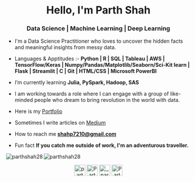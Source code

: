 <h1 align="center">Hello, I'm Parth Shah</h1>
<h3 align="center">Data Science | Machine Learning | Deep Learning</h3>

- I'm a Data Science Practitioner who loves to uncover the hidden facts and meaningful insights from messy data.

- Languages & Apptitudes :- **Python | R | SQL | Tableau | AWS | TensorFlow/Keras | Numpy/Pandas/Matplotlib/Seaborn/Sci-Kit learn | Flask | Streamlit | C | Git | HTML/CSS | Microsoft PowerBI**

- I’m currently learning **Julia, PySpark, Hadoop, SAS**

- I am working towards a role where I can engage with a group of like-minded people who dream to bring revolution in the world with data.

-  Here is my [Portfolio](https://parth-shah-1.jimdosite.com/)

- Sometimes I write articles on [Medium](https://medium.com/@shahp7210)

- How to reach me **shahp7210@gmail.com** 

- Fun fact **If you catch me outside of work, I'm an adventurous traveller.**



<img align="left" src="https://github-readme-stats.vercel.app/api/top-langs/?username=parthshah28&layout=compact&hide=html&theme=radical" alt="parthshah28" />

<img align="center" src="https://github-readme-stats.vercel.app/api?username=parthshah28&show_icons=true&theme=radical" alt="parthshah28" />

<p align="center">
</a>
<a href="https://twitter.com/parthshah28_" target="blank"><img align="center" src="https://cdn.jsdelivr.net/npm/simple-icons@3.0.1/icons/twitter.svg" alt="parthshah28_" height="30" width="30" /></a>
<a href="https://www.linkedin.com/in/parth-shah-328104142/?originalSubdomain=in" target="blank"><img align="center" src="https://cdn.jsdelivr.net/npm/simple-icons@3.0.1/icons/linkedin.svg" alt="Parth Shah" height="30" width="30" /></a>
<a href="https://www.instagram.com/_parthshah28/" target="blank"><img align="center" src="https://cdn.jsdelivr.net/npm/simple-icons@3.0.1/icons/instagram.svg" alt="_parthshah28" height="30" width="30" /></a>
<a href="https://medium.com/@shahp7210" target="blank"><img align="center" src="https://cdn.jsdelivr.net/npm/simple-icons@3.0.1/icons/medium.svg" alt="Parth Shah" height="30" width="30" /></a>
</p>


